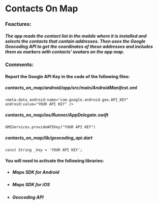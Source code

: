 # Contacts On Map

### Feactures:

##### The app reads the contact list in the mobile where it is installed and selects the contacts that contain addresses. Then uses the Google Geocoding API to get the coordinates of these addresses and includes them as markers with contacts' avatars on the app map.

### Comments:

#### Report the Google API Key in the code of the following files:

##### contacts_on_map/android/app/src/main/AndroidManifest.xml

```
<meta-data android:name="com.google.android.geo.API_KEY"
android:value="YOUR API KEY" />
```

##### contacts_on_map/ios/Runner/AppDelegate.swift

```
GMSServices.provideAPIKey("YOUR API KEY")
```

##### contacts_on_map/lib/geocoding_api.dart

```
const String _key = 'YOUR API KEY';
```

#### You will need to activate the following libraries:

- ##### Maps SDK for Android
- ##### Maps SDK for iOS
- ##### Geocoding API
